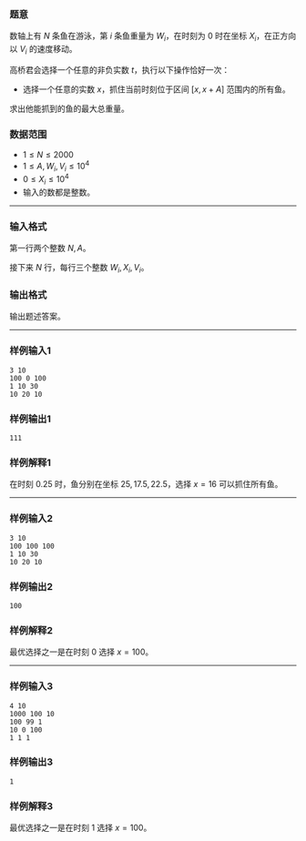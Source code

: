 ### 题意 

数轴上有 $N$ 条鱼在游泳，第 $i$ 条鱼重量为 $W_i$，在时刻为 $0$ 时在坐标 $X_i$，在正方向以 $V_i$ 的速度移动。

高桥君会选择一个任意的非负实数 $t$，执行以下操作恰好一次：

- 选择一个任意的实数 $x$，抓住当前时刻位于区间 $[x,x+A]$ 范围内的所有鱼。

求出他能抓到的鱼的最大总重量。

### 数据范围

- $1\le N\le 2000$
- $1\le A,W_i,V_i\le 10^4$
- $0\le X_i\le 10^4$
- 输入的数都是整数。

---

### 输入格式

第一行两个整数 $N,A$。

接下来 $N$ 行，每行三个整数 $W_i,X_i,V_i$。

### 输出格式

输出题述答案。

---

### 样例输入1

```
3 10
100 0 100
1 10 30
10 20 10
```

### 样例输出1

```
111
```

### 样例解释1

在时刻 $0.25$ 时，鱼分别在坐标 $25,17.5,22.5$，选择 $x=16$ 可以抓住所有鱼。

---

### 样例输入2

```
3 10
100 100 100
1 10 30
10 20 10
```

### 样例输出2

```
100
```

### 样例解释2

最优选择之一是在时刻 $0$ 选择 $x=100$。

---

### 样例输入3

```
4 10
1000 100 10
100 99 1
10 0 100
1 1 1
```

### 样例输出3

```
1
```

### 样例解释3

最优选择之一是在时刻 $1$ 选择 $x=100$。

